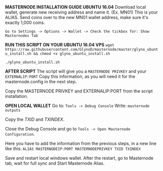 **MASTERNODE INSTALLATION GUIDE UBUNTU 16.04**
Download local wallet, generate new receiving address and name it. (Ex. MN01) This is your ALIAS.
Send coins over to the new MN01 wallet address, make sure it's exactly 1,000 coins.

`Go to Settings -> Options -> Wallet -> Check the tickbox for: Show Masternodes Tab`

**RUN THIS SCRIPT ON YOUR UBUNTU 16.04 VPS**
`wget https://raw.githubusercontent.com/GlynoD/masternode/master/glyno_ubuntu_install.sh && chmod +x glyno_ubuntu_install.sh`

`./glyno_ubuntu_install.sh`


**AFTER SCRIPT**
The script will give you a `MASTERNODE PRIVKEY` and your `EXTERNALIP:PORT`
Copy this information, as you will need it for the masternode.config in the next step.

Copy the MASTERNODE PRIVKEY and EXTERNALIP:PORT from the script installation.

**OPEN LOCAL WALLET**
Go to: `Tools -> Debug Console`
Write: `masternode outputs`


Copy the *TXID* and *TXINDEX*.

Close the Debug Console and go to `Tools -> Open Masternode Configuration`.

Here you have to add the information from the previous steps, in a new line like this:
`ALIAS MASTERNODEIP:PORT MASTERNODEPRIVKEY TXID TXINDEX`


Save and restart local windows wallet.
After the restart, go to Masternode tab, wait for full sync and Start Masternode Alias.
